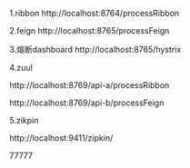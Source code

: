 1.ribbon
http://localhost:8764/processRibbon

2.feign
http://localhost:8765/processFeign

3.熔断dashboard
http://localhost:8765/hystrix

4.zuul

http://localhost:8769/api-a/processRibbon

http://localhost:8769/api-b/processFeign

5.zikpin

http://localhost:9411/zipkin/

77777